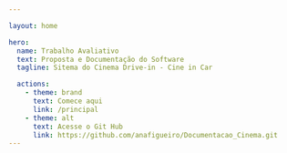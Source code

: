 ```yaml
---

layout: home

hero:
  name: Trabalho Avaliativo 
  text: Proposta e Documentação do Software
  tagline: Sitema do Cinema Drive-in - Cine in Car

  actions:
    - theme: brand
      text: Comece aqui
      link: /principal
    - theme: alt
      text: Acesse o Git Hub
      link: https://github.com/anafigueiro/Documentacao_Cinema.git
---
```

